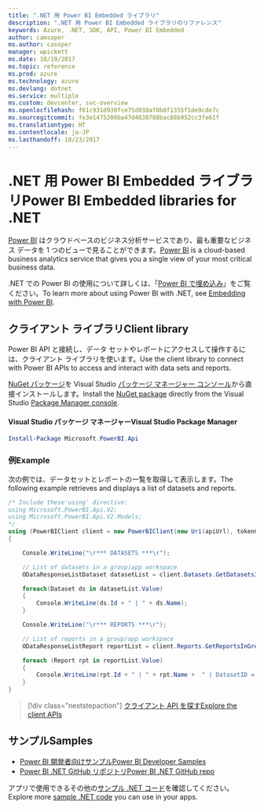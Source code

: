 ```yaml
---
title: ".NET 用 Power BI Embedded ライブラリ"
description: ".NET 用 Power BI Embedded ライブラリのリファレンス"
keywords: Azure, .NET, SDK, API, Power BI Embedded
author: camsoper
ms.author: casoper
manager: wpickett
ms.date: 10/19/2017
ms.topic: reference
ms.prod: azure
ms.technology: azure
ms.devlang: dotnet
ms.service: multiple
ms.custom: devcenter, svc-overview
ms.openlocfilehash: f61c931d930fce75d038af8b8f1355f1de9cde7c
ms.sourcegitcommit: fe3e1475208ba47d4630788bac88b952cc3fe61f
ms.translationtype: HT
ms.contentlocale: ja-JP
ms.lasthandoff: 10/23/2017
---
```

# <a name="power-bi-embedded-libraries-for-net"></a><span data-ttu-id="38a71-104">.NET 用 Power BI Embedded ライブラリ</span><span class="sxs-lookup"><span data-stu-id="38a71-104">Power BI Embedded libraries for .NET</span></span>

<span data-ttu-id="38a71-105">[Power BI](https://powerbi.microsoft.com/) はクラウドベースのビジネス分析サービスであり、最も重要なビジネス データを 1 つのビューで見ることができます。</span><span class="sxs-lookup"><span data-stu-id="38a71-105">[Power BI](https://powerbi.microsoft.com/) is a cloud-based business analytics service that gives you a single view of your most critical business data.</span></span>

<span data-ttu-id="38a71-106">.NET での Power BI の使用について詳しくは、「[Power BI で埋め込み](https://powerbi.microsoft.com/en-us/documentation/powerbi-developer-embedding/)」をご覧ください。</span><span class="sxs-lookup"><span data-stu-id="38a71-106">To learn more about using Power BI with .NET, see [Embedding with Power BI](https://powerbi.microsoft.com/en-us/documentation/powerbi-developer-embedding/).</span></span>

## <a name="client-library"></a><span data-ttu-id="38a71-107">クライアント ライブラリ</span><span class="sxs-lookup"><span data-stu-id="38a71-107">Client library</span></span>

<span data-ttu-id="38a71-108">Power BI API と接続し、データ セットやレポートにアクセスして操作するには、クライアント ライブラリを使います。</span><span class="sxs-lookup"><span data-stu-id="38a71-108">Use the client library to connect with Power BI APIs to access and interact with data sets and reports.</span></span>

<span data-ttu-id="38a71-109">[NuGet パッケージ](https://www.nuget.org/packages/Microsoft.PowerBI.Api)を Visual Studio [パッケージ マネージャー コンソール][PackageManager]から直接インストールします。</span><span class="sxs-lookup"><span data-stu-id="38a71-109">Install the [NuGet package](https://www.nuget.org/packages/Microsoft.PowerBI.Api) directly from the Visual Studio [Package Manager console][PackageManager].</span></span>

#### <a name="visual-studio-package-manager"></a><span data-ttu-id="38a71-110">Visual Studio パッケージ マネージャー</span><span class="sxs-lookup"><span data-stu-id="38a71-110">Visual Studio Package Manager</span></span>

```powershell
Install-Package Microsoft.PowerBI.Api
```

### <a name="example"></a><span data-ttu-id="38a71-111">例</span><span class="sxs-lookup"><span data-stu-id="38a71-111">Example</span></span>

<span data-ttu-id="38a71-112">次の例では、データセットとレポートの一覧を取得して表示します。</span><span class="sxs-lookup"><span data-stu-id="38a71-112">The following example retrieves and displays a list of datasets and reports.</span></span>

```csharp
/* Include these'using' directive:
using Microsoft.PowerBI.Api.V2;
using Microsoft.PowerBI.Api.V2.Models;
*/
using (PowerBIClient client = new PowerBIClient(new Uri(apiUrl), tokenCredentials))
{

    Console.WriteLine("\r*** DATASETS ***\r");

    // List of datasets in a group/app workspace
    ODataResponseListDataset datasetList = client.Datasets.GetDatasetsInGroup(groupId);

    foreach(Dataset ds in datasetList.Value)
    {
        Console.WriteLine(ds.Id + " | " + ds.Name);
    }

    Console.WriteLine("\r*** REPORTS ***\r");

    // List of reports in a group/app workspace
    ODataResponseListReport reportList = client.Reports.GetReportsInGroup(groupId);

    foreach (Report rpt in reportList.Value)
    {
        Console.WriteLine(rpt.Id + " | " + rpt.Name +  " | DatasetID = " + rpt.DatasetId);
    }
}
```

> [!div class="nextstepaction"]
> [<span data-ttu-id="38a71-113">クライアント API を探す</span><span class="sxs-lookup"><span data-stu-id="38a71-113">Explore the client APIs</span></span>](https://powerbi.microsoft.com/documentation/powerbi-developer-rest-api-reference/)

## <a name="samples"></a><span data-ttu-id="38a71-114">サンプル</span><span class="sxs-lookup"><span data-stu-id="38a71-114">Samples</span></span>

* [<span data-ttu-id="38a71-115">Power BI 開発者向けサンプル</span><span class="sxs-lookup"><span data-stu-id="38a71-115">Power BI Developer Samples</span></span>](https://github.com/Microsoft/PowerBI-Developer-Samples)
* [<span data-ttu-id="38a71-116">Power BI .NET GitHub リポジトリ</span><span class="sxs-lookup"><span data-stu-id="38a71-116">Power BI .NET GitHub repo</span></span>](https://github.com/Microsoft/PowerBI-CSharp)

<span data-ttu-id="38a71-117">アプリで使用できるその他の[サンプル .NET コード](https://azure.microsoft.com/resources/samples/?platform=dotnet)を確認してください。</span><span class="sxs-lookup"><span data-stu-id="38a71-117">Explore more [sample .NET code](https://azure.microsoft.com/resources/samples/?platform=dotnet) you can use in your apps.</span></span>

[PackageManager]: https://docs.microsoft.com/nuget/tools/package-manager-console
